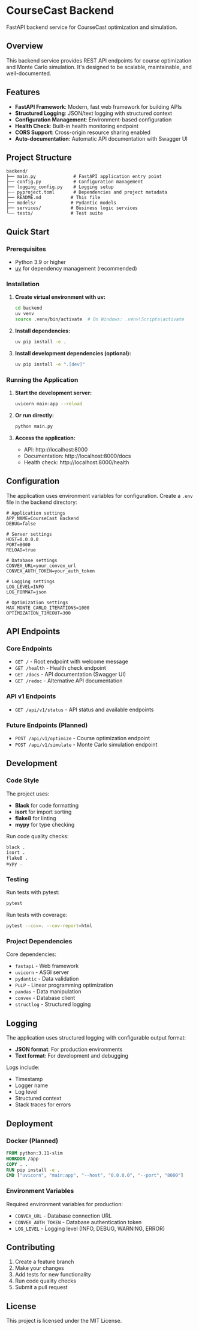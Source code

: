 # CourseCast Backend

FastAPI backend service for CourseCast optimization and simulation.

## Overview

This backend service provides REST API endpoints for course optimization and Monte Carlo simulation. It's designed to be scalable, maintainable, and well-documented.

## Features

- **FastAPI Framework**: Modern, fast web framework for building APIs
- **Structured Logging**: JSON/text logging with structured context
- **Configuration Management**: Environment-based configuration
- **Health Check**: Built-in health monitoring endpoint
- **CORS Support**: Cross-origin resource sharing enabled
- **Auto-documentation**: Automatic API documentation with Swagger UI

## Project Structure

```
backend/
├── main.py              # FastAPI application entry point
├── config.py            # Configuration management
├── logging_config.py    # Logging setup
├── pyproject.toml       # Dependencies and project metadata
├── README.md           # This file
├── models/             # Pydantic models
├── services/           # Business logic services
└── tests/              # Test suite
```

## Quick Start

### Prerequisites

- Python 3.9 or higher
- [uv](https://docs.astral.sh/uv/) for dependency management (recommended)

### Installation

1. **Create virtual environment with uv:**
   ```bash
   cd backend
   uv venv
   source .venv/bin/activate  # On Windows: .venv\Scripts\activate
   ```

2. **Install dependencies:**
   ```bash
   uv pip install -e .
   ```

3. **Install development dependencies (optional):**
   ```bash
   uv pip install -e ".[dev]"
   ```

### Running the Application

1. **Start the development server:**
   ```bash
   uvicorn main:app --reload
   ```

2. **Or run directly:**
   ```bash
   python main.py
   ```

3. **Access the application:**
   - API: http://localhost:8000
   - Documentation: http://localhost:8000/docs
   - Health check: http://localhost:8000/health

## Configuration

The application uses environment variables for configuration. Create a `.env` file in the backend directory:

```env
# Application settings
APP_NAME=CourseCast Backend
DEBUG=false

# Server settings
HOST=0.0.0.0
PORT=8000
RELOAD=true

# Database settings
CONVEX_URL=your_convex_url
CONVEX_AUTH_TOKEN=your_auth_token

# Logging settings
LOG_LEVEL=INFO
LOG_FORMAT=json

# Optimization settings
MAX_MONTE_CARLO_ITERATIONS=1000
OPTIMIZATION_TIMEOUT=300
```

## API Endpoints

### Core Endpoints

- `GET /` - Root endpoint with welcome message
- `GET /health` - Health check endpoint
- `GET /docs` - API documentation (Swagger UI)
- `GET /redoc` - Alternative API documentation

### API v1 Endpoints

- `GET /api/v1/status` - API status and available endpoints

### Future Endpoints (Planned)

- `POST /api/v1/optimize` - Course optimization endpoint
- `POST /api/v1/simulate` - Monte Carlo simulation endpoint

## Development

### Code Style

The project uses:
- **Black** for code formatting
- **isort** for import sorting
- **flake8** for linting
- **mypy** for type checking

Run code quality checks:
```bash
black .
isort .
flake8 .
mypy .
```

### Testing

Run tests with pytest:
```bash
pytest
```

Run tests with coverage:
```bash
pytest --cov=. --cov-report=html
```

### Project Dependencies

Core dependencies:
- `fastapi` - Web framework
- `uvicorn` - ASGI server
- `pydantic` - Data validation
- `PuLP` - Linear programming optimization
- `pandas` - Data manipulation
- `convex` - Database client
- `structlog` - Structured logging

## Logging

The application uses structured logging with configurable output format:

- **JSON format**: For production environments
- **Text format**: For development and debugging

Logs include:
- Timestamp
- Logger name
- Log level
- Structured context
- Stack traces for errors

## Deployment

### Docker (Planned)

```dockerfile
FROM python:3.11-slim
WORKDIR /app
COPY . .
RUN pip install -e .
CMD ["uvicorn", "main:app", "--host", "0.0.0.0", "--port", "8000"]
```

### Environment Variables

Required environment variables for production:
- `CONVEX_URL` - Database connection URL
- `CONVEX_AUTH_TOKEN` - Database authentication token
- `LOG_LEVEL` - Logging level (INFO, DEBUG, WARNING, ERROR)

## Contributing

1. Create a feature branch
2. Make your changes
3. Add tests for new functionality
4. Run code quality checks
5. Submit a pull request

## License

This project is licensed under the MIT License.
